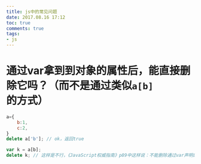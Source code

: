 ```yaml
---
title: js中的常见问题
date: 2017.08.16 17:12
toc: true
comments: true
tags:
- js
---
```


通过var拿到到对象的属性后，能直接删除它吗？（而不是通过类似`a[b]`的方式）
===========
```js
a={
    b:1,
    c:2,
}
delete a['b']; // ok，返回true

var k = a[b]; 
delete k; // 这样是不行，《JavaScript权威指南》p89中这样说：不能删除通过var声明的变量，返回false
```